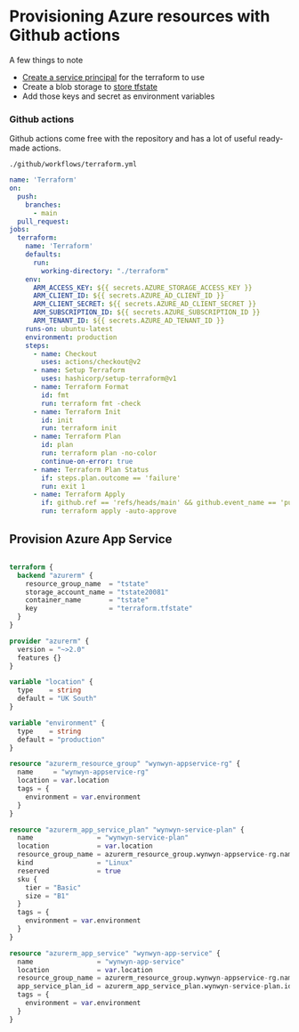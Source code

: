 # Provisioning Azure resources with Github actions

A few things to note

* [Create a service principal](https://docs.microsoft.com/en-us/azure/active-directory/develop/howto-create-service-principal-portal) for the terraform to use
* Create a blob storage to [store tfstate](https://docs.microsoft.com/en-us/azure/developer/terraform/store-state-in-azure-storage)
* Add those keys and secret as environment variables


### Github actions

Github actions come free with the repository and has a lot of useful ready-made actions. 

`./github/workflows/terraform.yml`


```yaml
name: 'Terraform'
on:
  push:
    branches:
      - main
  pull_request:
jobs:
  terraform:
    name: 'Terraform'
    defaults:
      run:
        working-directory: "./terraform"
    env:
      ARM_ACCESS_KEY: ${{ secrets.AZURE_STORAGE_ACCESS_KEY }}    
      ARM_CLIENT_ID: ${{ secrets.AZURE_AD_CLIENT_ID }}
      ARM_CLIENT_SECRET: ${{ secrets.AZURE_AD_CLIENT_SECRET }}
      ARM_SUBSCRIPTION_ID: ${{ secrets.AZURE_SUBSCRIPTION_ID }}
      ARM_TENANT_ID: ${{ secrets.AZURE_AD_TENANT_ID }}
    runs-on: ubuntu-latest
    environment: production
    steps:
      - name: Checkout
        uses: actions/checkout@v2
      - name: Setup Terraform
        uses: hashicorp/setup-terraform@v1
      - name: Terraform Format
        id: fmt
        run: terraform fmt -check
      - name: Terraform Init
        id: init
        run: terraform init
      - name: Terraform Plan
        id: plan
        run: terraform plan -no-color
        continue-on-error: true
      - name: Terraform Plan Status
        if: steps.plan.outcome == 'failure'
        run: exit 1
      - name: Terraform Apply
        if: github.ref == 'refs/heads/main' && github.event_name == 'push'
        run: terraform apply -auto-approve
```

## Provision Azure App Service

```terraform

terraform {
  backend "azurerm" {
    resource_group_name  = "tstate"
    storage_account_name = "tstate20081"
    container_name       = "tstate"
    key                  = "terraform.tfstate"
  }
}

provider "azurerm" {
  version = "~>2.0"
  features {}
}

variable "location" {
  type    = string
  default = "UK South"
}

variable "environment" {
  type    = string
  default = "production"
}

resource "azurerm_resource_group" "wynwyn-appservice-rg" {
  name     = "wynwyn-appservice-rg"
  location = var.location
  tags = {
    environment = var.environment
  }
}

resource "azurerm_app_service_plan" "wynwyn-service-plan" {
  name                = "wynwyn-service-plan"
  location            = var.location
  resource_group_name = azurerm_resource_group.wynwyn-appservice-rg.name
  kind                = "Linux"
  reserved            = true
  sku {
    tier = "Basic"
    size = "B1"
  }
  tags = {
    environment = var.environment
  }
}

resource "azurerm_app_service" "wynwyn-app-service" {
  name                = "wynwyn-app-service"
  location            = var.location
  resource_group_name = azurerm_resource_group.wynwyn-appservice-rg.name
  app_service_plan_id = azurerm_app_service_plan.wynwyn-service-plan.id
  tags = {
    environment = var.environment
  }
}

```
